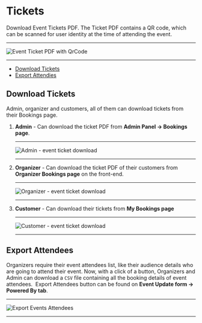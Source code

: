 # Tickets

Download Event Tickets PDF. The Ticket PDF contains a QR code, which can be scanned for user identity at the time of attending the event.

---

![Event Ticket PDF with QrCode](/images/event-ticket-download.webp "Event Ticket PDF with QrCode")

---


- [Download Tickets](#Download-Tickets)
- [Export Attendies](#Export-Attendies)


<a name="Download-Tickets"></a>
## Download Tickets

Admin, organizer and customers, all of them can download tickets from their Bookings page.

1. **Admin** - Can download the ticket PDF from **Admin Panel -> Bookings page**.

    ---

    ![Admin - event ticket download](/images/download-ticket-admin.webp "Admin - event ticket download")

    ---

2. **Organizer** - Can download the ticket PDF of their customers from **Organizer Bookings page** on the front-end.

    ---

    ![Organizer - event ticket download](/images/download-ticket-organizer.webp "Organizer - event ticket download")

    ---

3. **Customer** - Can download their tickets from **My Bookings page**

    ---

    ![Customer - event ticket download](/images/download-ticket-customer.webp "Customer - event ticket download")

    ---


<a name="Export-Attendees"></a>
## Export Attendees

Organizers require their event attendees list, like their audience details who are going to attend their event. Now, with a click of a button, Organizers and Admin can download a `CSV` file containing all the booking details of event attendees. &nbsp;<larecipe-button type="black" size="sm">Export Attendees</larecipe-button> button can be found on **Event Update form -> Powered By tab**.

---

![Export Events Attendees](/images/export-event-attendees.webp "Export Events Attendees")

---

